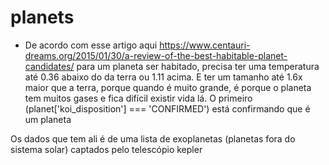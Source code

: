 # planets
- De acordo com esse artigo aqui
https://www.centauri-dreams.org/2015/01/30/a-review-of-the-best-habitable-planet-candidates/
para um planeta ser habitado, precisa ter uma temperatura até 0.36 abaixo do da terra ou 1.11 acima. E ter um tamanho até 1.6x maior que a terra, porque quando é muito grande, é porque o planeta tem muitos gases e fica difícil existir vida lá. O primeiro (planet['koi_disposition'] === 'CONFIRMED') está confirmando que é um planeta

Os dados que tem ali é de uma lista de exoplanetas (planetas fora do sistema solar) captados pelo telescópio kepler